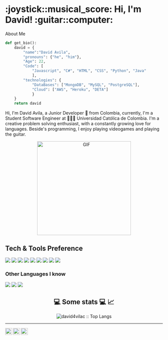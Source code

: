 <h1>:joystick::musical_score: Hi, I'm David!  :guitar::computer:</h1> 

About Me

```python
def get_bio():
    david = {
        "name":"David Avila",
        "pronouns": {"he", "him"},
        "Age": 22,
        "Code": [
            "Javascript", "C#", "HTML", "CSS", "Python", "Java"
            ],
        "technologies": {
            "DataBases": ["MongoDB", "MySQL", "PostgreSQL"],
            "Cloud": ["AWS", "Heroku", "DETA"]
            }
    }
    return david
```

  <p> Hi, I'm David Avila, a Junior Developer 🚀 from Colombia, currently, I'm a Student Software Engineer at 🙍🏽‍♂️ Universidad Católica de Colombia. I'm a creative problem solving enthusiast, with a constantly growing love for languages. Beside's programming, I enjoy playing videogames and playing the guitar.</p>
  <p align="center"><img alt="GIF" src="https://media.giphy.com/media/ZJh42VKmeQ2yY/giphy.gif" width="300" /></p>


<h2>Tech & Tools Preference</h2>

<img src = "https://img.shields.io/badge/-HTML5-E34F26?style=flat&logo=html5&logoColor=white"> <img src = "https://img.shields.io/badge/-CSS3-1572B6?style=flat&logo=css3&logoColor=white"> <img src="https://img.shields.io/badge/-MongoDB-4DB33D?style=flat&logo=mongodb&logoColor=FFFFFF"> <img src="https://img.shields.io/badge/-MySQL-F29111?style=flat&logo=mysql&logoColor=FFFFFF"> <img src="https://img.shields.io/badge/-Node.js-3C873A?style=flat&logo=Node.js&logoColor=white"> <img src="http://img.shields.io/badge/-Git-F1502F?style=flat&logo=git&logoColor=FFFFFF">
<img src="http://img.shields.io/badge/-Github-000000?style=flat&logo=github&logoColor=FFFFFF"> <img src="http://img.shields.io/badge/-VS%20Code-007ACC?style=flat&logo=visual%20studio%20code&logoColor=white"> <img src="http://img.shields.io/badge/-Heroku-430098?style=flat&logo=heroku&logoColor=white">

### Other Languages I know
<img src="http://img.shields.io/badge/-Java-F89820?style=flat&logo=java&logoColor=white"> <img src="https://img.shields.io/badge/-C%20&%20C++-659ad2?style=flat&logo=c%2B%2B&logoColor=ffffff"> <img src="https://img.shields.io/badge/-Python-black?style=flat&logo=python&logoColor=white"> 

<h2 align="center"> 💻 Some stats 💻 📈 </h2>
<p align="center"><img src="https://github-readme-stats.vercel.app/api/top-langs/?username=david4vilac&langs_count=10&theme=tokyonight&layout=compact" alt="david4vilac :: Top Langs" /></p>

---


<a href="https://www.linkedin.com/in/david_avilac/">
  <img align="left" alt="David's LinkdeIN" width="22px" src="https://cdn.jsdelivr.net/npm/simple-icons@v3/icons/linkedin.svg" />
</a>
<a href="https://www.gitlab.com/david_avilac">
  <img align="left" alt="David's Gitlab" width="22px" src="https://cdn.jsdelivr.net/npm/simple-icons@3.13.0/icons/gitlab.svg" />
</a>
<a href="https://www.instagram.com/david_avilac">
  <img align="left" alt="David's instagram" width="22px" src="https://cdn.jsdelivr.net/npm/simple-icons@v3/icons/instagram.svg" />
</a>
